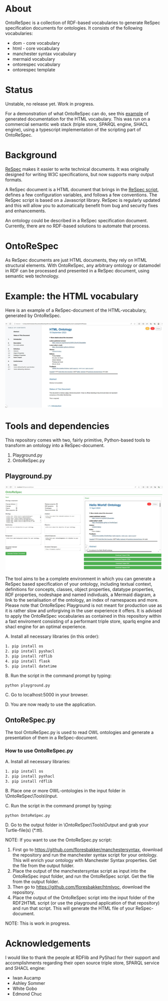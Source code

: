 # About

OntoReSpec is a collection of RDF-based vocabularies to generate ReSpec specification documents for ontologies. It consists of the following vocabularies:

* dom - core vocabulary
* html - core vocabulary
* manchester syntax vocabulary
* mermaid vocabulary
* ontorespec vocabulary
* ontorespec template

# Status

Unstable, no release yet. Work in progress. 

For a demonstration of what OntoReSpec can do, see this [example](https://floresbakker.github.io/htmlvoc/) of generated documentation for the HTML vocabulary. This was run on a commercial semantic web stack (triple store, SPARQL engine, SHACL engine), using a typescript implementation of the scripting part of OntoReSpec.

# Background

[ReSpec](https://respec.org/docs/) makes it easier to write technical documents. It was originally designed for writing W3C specifications, but now supports many output formats.

A ReSpec document is a HTML document that brings in the [ReSpec script](https://github.com/w3c/respec), defines a few configuration variables, and follows a few conventions. The ReSpec script is based on a Javascript library. ReSpec is regularly updated and this will allow you to automatically benefit from bug and security fixes and enhancements.

An ontology could be described in a ReSpec specification document. Currently, there are no RDF-based solutions to automate that process.

# OntoReSpec

As ReSpec documents are just HTML documents, they rely on HTML structural elements. With OntoReSpec, any arbitrary ontology or datamodel in RDF can be processed and presented in a ReSpec document, using semantic web technology.

# Example: the HTML vocabulary

Here is an example of a ReSpec-document of the HTML-vocabulary, generated by OntoReSpec. 

![An example of an Respec-document](/Examples/ExampleReSpec-HTMLDocument.JPG)

# Tools and dependencies

This repository comes with two, fairly primitive, Python-based tools to transform an ontology into a ReSpec-document.

1. Playground.py
2. OntoReSpec.py


## Playground.py

![An example of the OntoReSpec playground](/Examples/Playground.JPG)

The tool aims to be a complete environment in which you can generate a ReSpec based specification of your ontology, including textual context, definitions for concepts, classes, object properties, datatype properties, RDF properties, nodeshape and named indivduals, a Mermaid diagram, a link to the serialisation of the ontology, an index of namespaces and more. Please note that OntoReSpec Playground is not meant for production use as it is rather slow and unforgiving in the user experience it offers. It is advised to apply the OntoReSpec vocabularies as contained in this repository within a fast enviroment consisting of a performant triple store, sparlq engine and shacl engine for an optimal experience.

A. Install all necessary libraries (in this order):

    1. pip install os
    2. pip install pyshacl
    3. pip install rdflib
    4. pip install flask
    5. pip install datetime
    
B. Run the script in the command prompt by typing: 

```
python playground.py
```

C. Go to localhost:5000 in your browser. 

D. You are now ready to use the application. 


## OntoReSpec.py

The tool OntoReSpec.py is used to read OWL ontologies and generate a presentation of them in a ReSpec-document.

### How to use OntoReSpec.py

A. Install all necessary libraries:

    1. pip install os
    2. pip install pyshacl
    3. pip install rdflib

B. Place one or more OWL-ontologies in the input folder in \OntoReSpec\Tools\Input. 

C. Run the script in the command prompt by typing: 

```
python OntoReSpec.py
```

D. Go to the output folder in \OntoReSpec\Tools\Output and grab your Turtle-file(s) (*.ttl). 

NOTE: If you want to use the OntoReSpec.py script:
1.  First go to https://github.com/floresbakker/manchestersyntax, download the repository and run the manchester syntax script for your ontology. This will enrich your ontology with Manchester Syntax properties. Get the file from the output folder. 
2. Place the output of the manchestersyntax script as input into the OntoReSpec input folder, and run the OntoReSpec script. Get the file from the output folder.
3. Then go to https://github.com/floresbakker/htmlvoc, download the repository.
4. Place the output of the OntoReSpec script into the input folder of the RDF2HTML script (or use the playground application of that repository) and run that script. This will generate the HTML file of your ReSpec-document.

NOTE: This is work in progress. 


# Acknowledgements

I would like to thank the people at RDFlib and PyShacl for their support and accomplishments regarding their open source triple store, SPARQL service and SHACL engine:

* Iwan Aucamp
* Ashley Sommer
* White Gobo
* Edmond Chuc